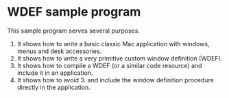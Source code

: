 WDEF sample program
===================

This sample program serves several purposes.

1. It shows how to write a basic classic Mac application with windows, menus and desk accessories.
2. It shows how to write a very primitive custom window definition (WDEF).
3. It shows how to compile a WDEF (or a similar code resource) and include it in an application.
4. It shows how to avoid 3. and include the window definition procedure directly in the application.
